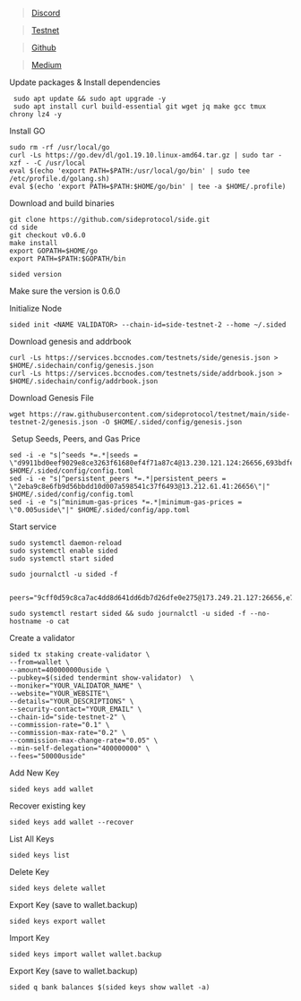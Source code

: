 
 > [Discord](https://discord.gg/sideprotocol/)

 > [Testnet](https://testnet.side.one/staking/)

 > [Github](https://github.com/sideprotocol/)

 > [Medium](https://medium.com/@SideProtocol/from-s1-to-s5-side-protocols-path-towards-a-modular-future-e5b7ef137e1a/)


Update packages & Install dependencies
              
     sudo apt update && sudo apt upgrade -y
     sudo apt install curl build-essential git wget jq make gcc tmux chrony lz4 -y
            
Install GO
            
    sudo rm -rf /usr/local/go
    curl -Ls https://go.dev/dl/go1.19.10.linux-amd64.tar.gz | sudo tar -xzf - -C /usr/local
    eval $(echo 'export PATH=$PATH:/usr/local/go/bin' | sudo tee /etc/profile.d/golang.sh)
    eval $(echo 'export PATH=$PATH:$HOME/go/bin' | tee -a $HOME/.profile)
              
Download and build binaries

    git clone https://github.com/sideprotocol/side.git
    cd side
    git checkout v0.6.0
    make install
    export GOPATH=$HOME/go
    export PATH=$PATH:$GOPATH/bin
    
    sided version 
Make sure the version is 0.6.0

              
Initialize Node
              
    sided init <NAME VALIDATOR> --chain-id=side-testnet-2 --home ~/.sided
            
Download genesis and addrbook
              
    curl -Ls https://services.bccnodes.com/testnets/side/genesis.json > $HOME/.sidechain/config/genesis.json
    curl -Ls https://services.bccnodes.com/testnets/side/addrbook.json > $HOME/.sidechain/config/addrbook.json
              
Download Genesis File
     
    wget https://raw.githubusercontent.com/sideprotocol/testnet/main/side-testnet-2/genesis.json -O $HOME/.sided/config/genesis.json
​
Setup Seeds, Peers, and Gas Price

    sed -i -e "s|^seeds *=.*|seeds = \"d9911bd0eef9029e8ce3263f61680ef4f71a87c4@13.230.121.124:26656,693bdfec73a81abddf6f758aa49321de48456a96@13.231.67.192:26656\"|" $HOME/.sided/config/config.toml
    sed -i -e "s|^persistent_peers *=.*|persistent_peers = \"2eba9c8e6fb9d56bbdd10d007a598541c37f6493@13.212.61.41:26656\"|" $HOME/.sided/config/config.toml
    sed -i -e "s|^minimum-gas-prices *=.*|minimum-gas-prices = \"0.005uside\"|" $HOME/.sided/config/app.toml
            
            
Start service
            
    sudo systemctl daemon-reload
    sudo systemctl enable sided
    sudo systemctl start sided
            
    sudo journalctl -u sided -f

     peers="9cff0d59c8ca7ac4dd8d641dd6db7d26dfe0e275@173.249.21.127:26656,e77c79648c42f4cbca7e07df53084f73ecac8438@144.126.147.42:656,b2c567c0a698a705ecccab7867632acff4844b2c@38.242.225.98:26656,ccfea7dc3466f74f6a3261d643115f36969c8f3f@65.21.230.12:36656,103321716df75cdf5b8a70cc2fe3ef508de8edb2@161.97.136.24:26656,a3320bcde00a5e1271ecb24e2582c6a393998e02@65.108.233.225:11356,3123a64b713fb712726b0e6035bbca5c143a7989@65.109.67.8:26656,bba20748d8d7b3cb073d9bd9d346d2ca6500ff0f@74.50.67.222:26959,aec730338646650444756599d4cd89cef67f3e23@136.243.9.249:36656,6be4b72d76c4a5e3bb38725323c6b326c9852a81@103.193.175.10:26656,6def6906f05a0d10a671d3cd2005529d320bb3c7@152.228.208.164:26656,3606b846ba099a4a95d1c32f6ab38c966f7362b7@109.199.121.125:26656,aeda846f6aa35c82014e76b461ba7d5bb50ee1a4@109.199.125.110:26656,067ccc939526ec0332e76827afb8b7226fc143b4@167.86.72.144:26656,91a35595954798b0d527425eaa95977d73943a88@45.129.183.252:26656,8e33f96520e74dcd3db95c9d85808400fde39d8b@161.97.74.179:26656,09a972c7f21e16ccc54259edf4b8825725da329a@45.13.59.186:26656,3acdf7ea90e1b3400f41aae803320b3a700db66a@84.247.149.117:26656,b1918afbdb088936466e8488c849ff3e67dc3265@173.249.57.190:26656,264f3b5e3c0481b3cf87239794392a922003b1cb@37.60.227.2:45656"

    sudo systemctl restart sided && sudo journalctl -u sided -f --no-hostname -o cat

Create a validator
            
    sided tx staking create-validator \
    --from=wallet \
    --amount=400000000uside \
    --pubkey=$(sided tendermint show-validator)  \
    --moniker="YOUR_VALIDATOR_NAME" \
    --website="YOUR_WEBSITE"\
    --details="YOUR_DESCRIPTIONS" \
    --security-contact="YOUR_EMAIL" \
    --chain-id="side-testnet-2" \
    --commission-rate="0.1" \
    --commission-max-rate="0.2" \
    --commission-max-change-rate="0.05" \
    --min-self-delegation="400000000" \
    --fees="50000uside"

Add New Key
            
    sided keys add wallet
            
Recover existing key
            
    sided keys add wallet --recover

List All Keys
            
    sided keys list

Delete Key
            
    sided keys delete wallet

Export Key (save to wallet.backup)
            
    sided keys export wallet

Import Key
            
    sided keys import wallet wallet.backup

Export Key (save to wallet.backup)
            
    sided q bank balances $(sided keys show wallet -a)
